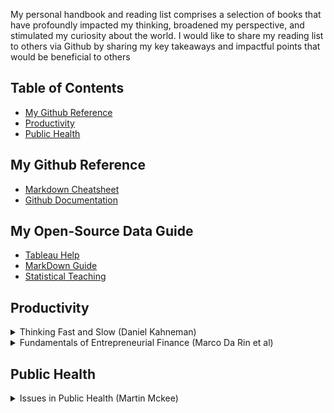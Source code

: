 My personal handbook and reading list comprises a selection of books that have profoundly impacted my thinking, broadened my perspective, and stimulated my curiosity about the world. I would like to share my reading list to others via Github by sharing my key takeaways and impactful points that would be beneficial to others

## Table of Contents
- [My Github Reference](https://github.com/Syarmine/Reading-List/blob/main/README.md#my-github-reference)
- [Productivity](https://github.com/Syarmine/Reading-List/blob/main/README.md#productivity)
- [Public Health](https://github.com/Syarmine/Reading-List/blob/main/README.md#public-health)

## My Github Reference
- [Markdown Cheatsheet](https://github.com/adam-p/markdown-here/wiki/Markdown-Cheatsheet)
- [Github Documentation](https://docs.github.com/en/get-started)

## My Open-Source Data Guide
- [Tableau Help](https://www.tableau.com/support/help)
- [MarkDown Guide](https://www.markdownguide.org/)
- [Statistical Teaching](https://bookdown.org/dalzelnm/bookdown-demo/)

## Productivity 

<details>
  <summary>Thinking Fast and Slow (Daniel Kahneman) </summary>
  
  - understanding the biases of intuition
  - people are prone to overestimate how much we understand about the world and to underestimate the role of chance in events 
  - Buy the book: [Thinking Fast and Slow (Daniel Kahneman)](https://www.amazon.co.uk/Thinking-Fast-Slow-Daniel-Kahneman/dp/0141033576)

</details>
<details>
  <summary> Fundamentals of Entrepreneurial Finance (Marco Da Rin et al) </summary>
  
  - How do investors pick winner? How do they finance growth
  - How do entrepreneurs manage to attract interest from investors?
  - A good corporate finance book help us to understand the world of investors, and an entrepreneurship book help to understand the world of entreprenurs.
  - Buy the book: [Fundamentals of Entrepreneurial Finance (Marco Da Rin et al)](https://amzn.eu/d/9GsWwwy)

</details>


</details>

## Public Health  
<details>
  <summary> Issues in Public Health (Martin Mckee) </summary>

  - new contemporary issues in public health: planetary health, commercial and social determinant of health, NCDs, ageing population
  - Understanding different perspectives to ensure inclusivity in health interventions 
  - Buy the book: [Issues in Public Health (Martin Mckee et al)](https://amzn.eu/d/9GsWwwy)
